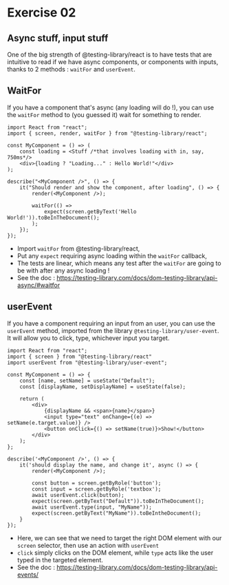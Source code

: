 # Exercise 02

## Async stuff, input stuff

One of the big strength of @testing-library/react is to have tests that are intuitive to read if we have async components, or components with inputs, thanks to 2 methods : `waitFor` and `userEvent`.

## WaitFor

If you have a component that's async (any loading will do !), you can use the `waitFor` method to (you guessed it) wait for something to render.

```tsx
import React from "react";
import { screen, render, waitFor } from "@testing-library/react";

const MyComponent = () => (
    const loading = <Stuff /*that involves loading with in, say, 750ms*/>
    <div>{loading ? "Loading..." : Hello World!"</div>
);

describe("<MyComponent />", () => {
    it("Should render and show the component, after loading", () => {
        render(<MyComponent />);

        waitFor(() =>
            expect(screen.getByText('Hello World!')).toBeInTheDocument();
        );
    });
});
```

- Import `waitFor` from @testing-library/react,
- Put any `expect` requiring async loading within the `waitFor` callback,
- The tests are linear, which means any test after the `waitFor` are going to be with after any async loading !
- See the doc : https://testing-library.com/docs/dom-testing-library/api-async/#waitfor

## userEvent

If you have a component requiring an input from an user, you can use the `userEvent` method, imported from the library `@testing-library/user-event`. It will allow you to click, type, whichever input you target.

```tsx
import React from "react";
import { screen } from "@testing-library/react"
import userEvent from "@testing-library/user-event";

const MyComponent = () => {
    const [name, setName] = useState("Default");
    const [displayName, setDisplayName] = useState(false);

    return (
        <div>
            {displayName && <span>{name}</span>}
            <input type="text" onChange={(e) => setName(e.target.value)} />
            <button onClick={() => setName(true)}>Show!</button>
        </div>
    );
};

describe('<MyComponent />', () => {
    it('should display the name, and change it', async () => {
        render(<MyComponent />);

        const button = screen.getByRole('button');
        const input = screen.getByRole('textbox');
        await userEvent.click(button);
        expect(screen.getByText("Default")).toBeInTheDocument();
        await userEvent.type(input, "MyName"));
        expect(screen.getByText("MyName")).toBeIntheDocument();
    }
});
```

- Here, we can see that we need to target the right DOM element with our `screen` selector, then use an action with `userEvent`
- `click` simply clicks on the DOM element, while `type` acts like the user typed in the targeted element.
- See the doc : https://testing-library.com/docs/dom-testing-library/api-events/
